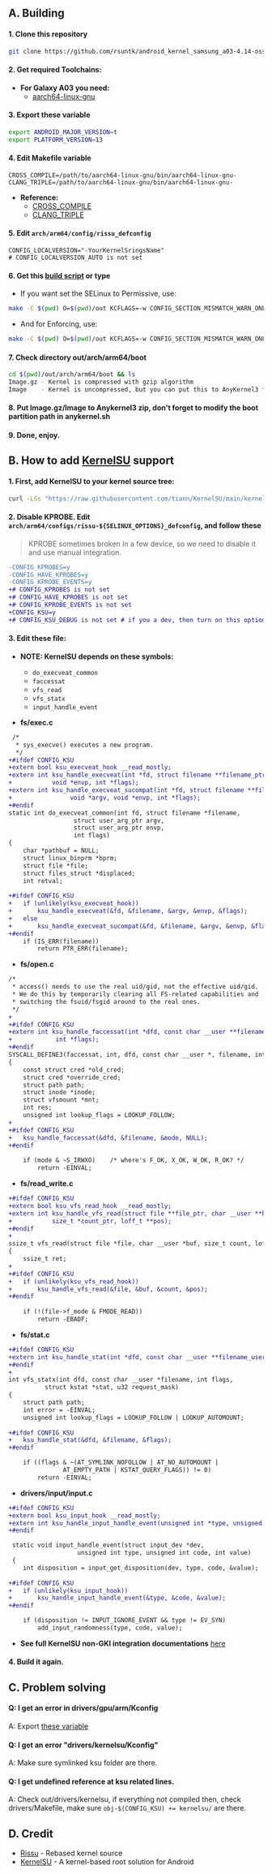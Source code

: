 ## A. Building
#### 1. Clone this repository
```sh
git clone https://github.com/rsuntk/android_kernel_samsung_a03-4.14-oss.git a03_kernel && cd a03_kernel && cd Rissu && chmod +x unpacker.sh && ./unpacker.sh
```
#### 2. Get required Toolchains:
- **For Galaxy A03 you need:**
  - [aarch64-linux-gnu](https://github.com/radcolor/aarch64-linux-gnu)
#### 3. Export these variable
```sh
export ANDROID_MAJOR_VERSION=t
export PLATFORM_VERSION=13
```
#### 4. Edit Makefile variable
```
CROSS_COMPILE=/path/to/aarch64-linux-gnu/bin/aarch64-linux-gnu-
CLANG_TRIPLE=/path/to/aarch64-linux-gnu/bin/aarch64-linux-gnu-
```
- **Reference:**
  - [CROSS_COMPILE](https://github.com/rsuntk/android_kernel_samsung_a03-4.14-oss/blob/android-4.14-stable/Makefile#L321)
  - [CLANG_TRIPLE](https://github.com/rsuntk/android_kernel_samsung_a03-4.14-oss/blob/android-4.14-stable/Makefile#L492)
#### 5. Edit `arch/arm64/config/rissu_defconfig`
```
CONFIG_LOCALVERSION="-YourKernelSringsName"
# CONFIG_LOCALVERSION_AUTO is not set
```
#### 6. Get this [build script](https://github.com/rsuntk/kernel-build-script) or type
- If you want set the SELinux to Permissive, use:
```sh
make -C $(pwd) O=$(pwd)/out KCFLAGS=-w CONFIG_SECTION_MISMATCH_WARN_ONLY=y rissu-permissive_defconfig && make -C $(pwd) O=$(pwd)/out KCFLAGS=-w CONFIG_SECTION_MISMATCH_WARN_ONLY=y
```
- And for Enforcing, use:
```sh
make -C $(pwd) O=$(pwd)/out KCFLAGS=-w CONFIG_SECTION_MISMATCH_WARN_ONLY=y rissu-enforcing_defconfig && make -C $(pwd) O=$(pwd)/out KCFLAGS=-w CONFIG_SECTION_MISMATCH_WARN_ONLY=y
```
#### 7. Check directory out/arch/arm64/boot
```sh
cd $(pwd)/out/arch/arm64/boot && ls
Image.gz - Kernel is compressed with gzip algorithm
Image    - Kernel is uncompressed, but you can put this to AnyKernel3 flasher
```
#### 8. Put Image.gz/Image to Anykernel3 zip, don't forget to modify the boot partition path in anykernel.sh
#### 9. Done, enjoy.
## B. How to add [KernelSU](https://kernelsu.org) support
#### 1. First, add KernelSU to your kernel source tree:
```sh
curl -LSs "https://raw.githubusercontent.com/tiann/KernelSU/main/kernel/setup.sh" | bash -
```
#### 2. Disable KPROBE. Edit ```arch/arm64/configs/rissu-${SELINUX_OPTIONS}_defconfig```, and follow these
> KPROBE sometimes broken in a few device, so we need to disable it and use manual integration.

```diff
-CONFIG_KPROBES=y
-CONFIG_HAVE_KPROBES=y
-CONFIG_KPROBE_EVENTS=y
+# CONFIG_KPROBES is not set
+# CONFIG_HAVE_KPROBES is not set
+# CONFIG_KPROBE_EVENTS is not set
+CONFIG_KSU=y
+# CONFIG_KSU_DEBUG is not set # if you a dev, then turn on this option for KernelSU debugging.
```
#### 3. Edit these file:
- **NOTE: KernelSU depends on these symbols:**
	- ```do_execveat_common```
	- ```faccessat```
	- ```vfs_read```
	- ```vfs_statx```
	- ```input_handle_event```

- **fs/exec.c**
```diff
 /*
  * sys_execve() executes a new program.
  */
+#ifdef CONFIG_KSU
+extern bool ksu_execveat_hook __read_mostly;
+extern int ksu_handle_execveat(int *fd, struct filename **filename_ptr, void *argv,
+			void *envp, int *flags);
+extern int ksu_handle_execveat_sucompat(int *fd, struct filename **filename_ptr,
+				 void *argv, void *envp, int *flags);
+#endif
static int do_execveat_common(int fd, struct filename *filename,
			      struct user_arg_ptr argv,
			      struct user_arg_ptr envp,
			      int flags)
{
	char *pathbuf = NULL;
	struct linux_binprm *bprm;
	struct file *file;
 	struct files_struct *displaced;
 	int retval;
 
+#ifdef CONFIG_KSU
+	if (unlikely(ksu_execveat_hook))
+		ksu_handle_execveat(&fd, &filename, &argv, &envp, &flags);
+	else
+		ksu_handle_execveat_sucompat(&fd, &filename, &argv, &envp, &flags);
+#endif
 	if (IS_ERR(filename))
 		return PTR_ERR(filename);
```
- **fs/open.c**
```diff
/*
 * access() needs to use the real uid/gid, not the effective uid/gid.
 * We do this by temporarily clearing all FS-related capabilities and
 * switching the fsuid/fsgid around to the real ones.
 */
+
+#ifdef CONFIG_KSU
+extern int ksu_handle_faccessat(int *dfd, const char __user **filename_user, int *mode,
+			 int *flags);
+#endif
SYSCALL_DEFINE3(faccessat, int, dfd, const char __user *, filename, int, mode)
{
 	const struct cred *old_cred;
	struct cred *override_cred;
	struct path path;
	struct inode *inode;
 	struct vfsmount *mnt;
 	int res;
 	unsigned int lookup_flags = LOOKUP_FOLLOW;
+	
+#ifdef CONFIG_KSU
+	ksu_handle_faccessat(&dfd, &filename, &mode, NULL);
+#endif
 
 	if (mode & ~S_IRWXO)	/* where's F_OK, X_OK, W_OK, R_OK? */
 		return -EINVAL;
```
- **fs/read_write.c**
```diff
+#ifdef CONFIG_KSU
+extern bool ksu_vfs_read_hook __read_mostly;
+extern int ksu_handle_vfs_read(struct file **file_ptr, char __user **buf_ptr,
+			size_t *count_ptr, loff_t **pos);
+#endif
+
ssize_t vfs_read(struct file *file, char __user *buf, size_t count, loff_t *pos)
{
 	ssize_t ret;
+	
+#ifdef CONFIG_KSU 
+	if (unlikely(ksu_vfs_read_hook))
+		ksu_handle_vfs_read(&file, &buf, &count, &pos);
+#endif
 
 	if (!(file->f_mode & FMODE_READ))
 		return -EBADF;
```
- **fs/stat.c**
```diff
+#ifdef CONFIG_KSU
+extern int ksu_handle_stat(int *dfd, const char __user **filename_user, int *flags);
+#endif
+
int vfs_statx(int dfd, const char __user *filename, int flags,
	      struct kstat *stat, u32 request_mask)
{
	struct path path;
 	int error = -EINVAL;
 	unsigned int lookup_flags = LOOKUP_FOLLOW | LOOKUP_AUTOMOUNT;
 
+#ifdef CONFIG_KSU
+	ksu_handle_stat(&dfd, &filename, &flags);
+#endif

 	if ((flags & ~(AT_SYMLINK_NOFOLLOW | AT_NO_AUTOMOUNT |
 		       AT_EMPTY_PATH | KSTAT_QUERY_FLAGS)) != 0)
 		return -EINVAL;
```
- **drivers/input/input.c**
```diff
+#ifdef CONFIG_KSU
+extern bool ksu_input_hook __read_mostly;
+extern int ksu_handle_input_handle_event(unsigned int *type, unsigned int *code, int *value);
+#endif

 static void input_handle_event(struct input_dev *dev,
 			       unsigned int type, unsigned int code, int value)
 {
	int disposition = input_get_disposition(dev, type, code, &value);
	
+#ifdef CONFIG_KSU
+	if (unlikely(ksu_input_hook))
+		ksu_handle_input_handle_event(&type, &code, &value);
+#endif

 	if (disposition != INPUT_IGNORE_EVENT && type != EV_SYN)
 		add_input_randomness(type, code, value);
```
- **See full KernelSU non-GKI integration documentations** [here](https://kernelsu.org/guide/how-to-integrate-for-non-gki.html)

#### 4. Build it again.

## C. Problem solving
#### Q: I get an error in drivers/gpu/arm/Kconfig
A: Export [these variable](https://github.com/rsuntk/android_kernel_samsung_a12s-4.19-rebased#3-export-these-variable)

#### Q: I get an error "drivers/kernelsu/Kconfig"
A: Make sure symlinked ksu folder are there.

#### Q: I get undefined reference at ksu related lines.
A: Check out/drivers/kernelsu, if everything not compiled then, check drivers/Makefile, make sure ```obj-$(CONFIG_KSU) += kernelsu/``` are there.
## D. Credit
- [Rissu](https://github.com/rsuntk) - Rebased kernel source
- [KernelSU](https://kernelsu.org) - A kernel-based root solution for Android

